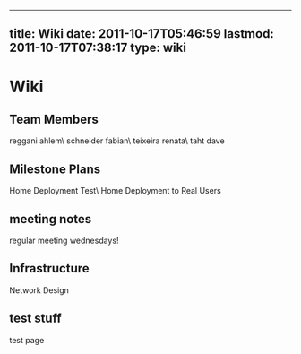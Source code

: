 
---
title: Wiki
date: 2011-10-17T05:46:59
lastmod: 2011-10-17T07:38:17
type: wiki
---
Wiki
====

Team Members
------------

<link>reggani ahlem</link>\
<link>schneider fabian</link>\
<link>teixeira renata</link>\
<link>taht dave</link>

Milestone Plans
---------------

<link>Home Deployment Test</link>\
<link>Home Deployment to Real Users</link>

meeting notes
-------------

regular meeting wednesdays!

Infrastructure
--------------

<link>Network Design</link>

test stuff
----------

<link>test page</link>
